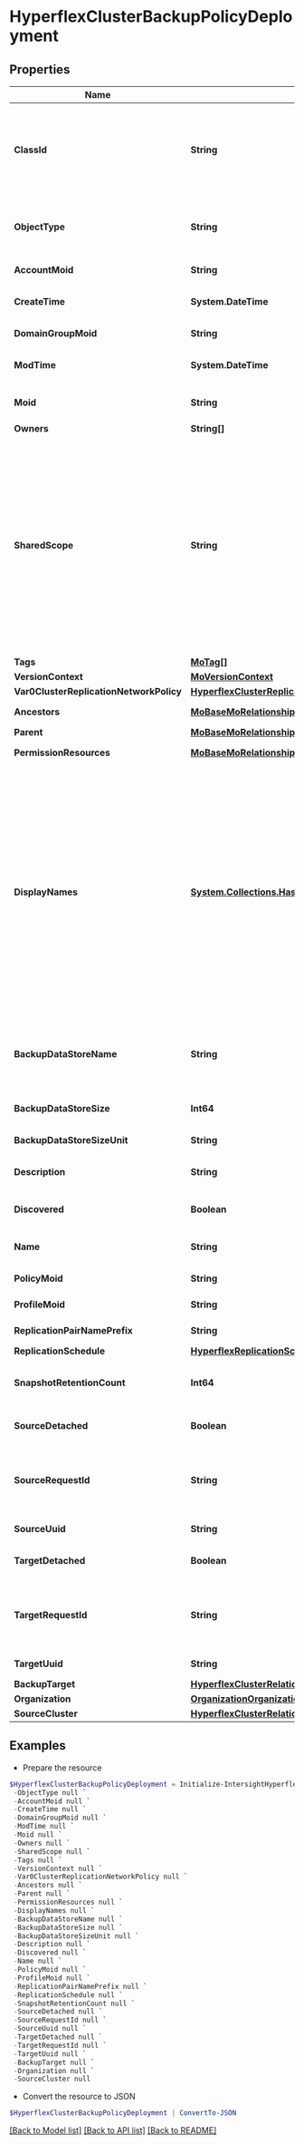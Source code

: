 # HyperflexClusterBackupPolicyDeployment
## Properties

Name | Type | Description | Notes
------------ | ------------- | ------------- | -------------
**ClassId** | **String** | The fully-qualified name of the instantiated, concrete type. This property is used as a discriminator to identify the type of the payload when marshaling and unmarshaling data. | [default to "hyperflex.ClusterBackupPolicyDeployment"]
**ObjectType** | **String** | The fully-qualified name of the instantiated, concrete type. The value should be the same as the &#39;ClassId&#39; property. | [default to "hyperflex.ClusterBackupPolicyDeployment"]
**AccountMoid** | **String** | The Account ID for this managed object. | [optional] [readonly] 
**CreateTime** | **System.DateTime** | The time when this managed object was created. | [optional] [readonly] 
**DomainGroupMoid** | **String** | The DomainGroup ID for this managed object. | [optional] [readonly] 
**ModTime** | **System.DateTime** | The time when this managed object was last modified. | [optional] [readonly] 
**Moid** | **String** | The unique identifier of this Managed Object instance. | [optional] 
**Owners** | **String[]** |  | [optional] 
**SharedScope** | **String** | Intersight provides pre-built workflows, tasks and policies to end users through global catalogs. Objects that are made available through global catalogs are said to have a &#39;shared&#39; ownership. Shared objects are either made globally available to all end users or restricted to end users based on their license entitlement. Users can use this property to differentiate the scope (global or a specific license tier) to which a shared MO belongs. | [optional] [readonly] 
**Tags** | [**MoTag[]**](MoTag.md) |  | [optional] 
**VersionContext** | [**MoVersionContext**](MoVersionContext.md) |  | [optional] 
**Var0ClusterReplicationNetworkPolicy** | [**HyperflexClusterReplicationNetworkPolicyRelationship**](HyperflexClusterReplicationNetworkPolicyRelationship.md) |  | [optional] 
**Ancestors** | [**MoBaseMoRelationship[]**](MoBaseMoRelationship.md) | An array of relationships to moBaseMo resources. | [optional] [readonly] 
**Parent** | [**MoBaseMoRelationship**](MoBaseMoRelationship.md) |  | [optional] 
**PermissionResources** | [**MoBaseMoRelationship[]**](MoBaseMoRelationship.md) | An array of relationships to moBaseMo resources. | [optional] [readonly] 
**DisplayNames** | [**System.Collections.Hashtable**](Array.md) | A set of display names for the MO resource. These names are calculated based on other properties of the MO and potentially properties of Ancestor MOs. Displaynames are intended as a way to provide a normalized user appropriate name for an MO, especially for MOs which do not have a &#39;Name&#39; property, which is the case for much of the inventory discovered from managed targets. There are a limited number of keys, currently &#39;short&#39; and &#39;hierarchical&#39;. The value is an array and clients should use the first element of the array. | [optional] [readonly] 
**BackupDataStoreName** | **String** | Backup data store name used during the auto creation of the datastore. All VMs created in this data store will be automatically backed up. | [optional] [readonly] [default to "backup-source-ds"]
**BackupDataStoreSize** | **Int64** | Replication data store size in backupDataStoreSizeUnit. | [optional] [readonly] [default to 2]
**BackupDataStoreSizeUnit** | **String** | Replication data store size. | [optional] [readonly] [default to "TB"]
**Description** | **String** | Description from corresponding ClusterBackupPolicy. | [optional] [readonly] 
**Discovered** | **Boolean** | True if record created by discovery on HyperFlex cluster. | [optional] 
**Name** | **String** | Name from corresponding ClusterBackupPolicy. | [optional] [readonly] 
**PolicyMoid** | **String** | Deployed cluster policy moid. | [optional] [readonly] 
**ProfileMoid** | **String** | Deployed cluster profile moid. | [optional] [readonly] 
**ReplicationPairNamePrefix** | **String** | Replication cluster pairing name prefix. | [optional] [readonly] [default to "backup"]
**ReplicationSchedule** | [**HyperflexReplicationSchedule**](HyperflexReplicationSchedule.md) |  | [optional] 
**SnapshotRetentionCount** | **Int64** | Number of snapshots that will be retained as part of the Multi Point in Time support. | [optional] [readonly] [default to 4]
**SourceDetached** | **Boolean** | True if policy was detached from source Hyperflex Cluster. | [optional] 
**SourceRequestId** | **String** | Unique source cluster request ID allowing retry of the same logical request following a transient communication failure. | [optional] [readonly] 
**SourceUuid** | **String** | Uuid of the source Hyperflex Cluster. | [optional] [readonly] 
**TargetDetached** | **Boolean** | True if policy was detached from target Hyperflex Cluster. | [optional] 
**TargetRequestId** | **String** | Unique target cluster request ID allowing retry of the same logical request following a transient communication failure. | [optional] [readonly] 
**TargetUuid** | **String** | Uuid of the target Hyperflex Cluster. | [optional] [readonly] 
**BackupTarget** | [**HyperflexClusterRelationship**](HyperflexClusterRelationship.md) |  | [optional] 
**Organization** | [**OrganizationOrganizationRelationship**](OrganizationOrganizationRelationship.md) |  | [optional] 
**SourceCluster** | [**HyperflexClusterRelationship**](HyperflexClusterRelationship.md) |  | [optional] 

## Examples

- Prepare the resource
```powershell
$HyperflexClusterBackupPolicyDeployment = Initialize-IntersightHyperflexClusterBackupPolicyDeployment  -ClassId null `
 -ObjectType null `
 -AccountMoid null `
 -CreateTime null `
 -DomainGroupMoid null `
 -ModTime null `
 -Moid null `
 -Owners null `
 -SharedScope null `
 -Tags null `
 -VersionContext null `
 -Var0ClusterReplicationNetworkPolicy null `
 -Ancestors null `
 -Parent null `
 -PermissionResources null `
 -DisplayNames null `
 -BackupDataStoreName null `
 -BackupDataStoreSize null `
 -BackupDataStoreSizeUnit null `
 -Description null `
 -Discovered null `
 -Name null `
 -PolicyMoid null `
 -ProfileMoid null `
 -ReplicationPairNamePrefix null `
 -ReplicationSchedule null `
 -SnapshotRetentionCount null `
 -SourceDetached null `
 -SourceRequestId null `
 -SourceUuid null `
 -TargetDetached null `
 -TargetRequestId null `
 -TargetUuid null `
 -BackupTarget null `
 -Organization null `
 -SourceCluster null
```

- Convert the resource to JSON
```powershell
$HyperflexClusterBackupPolicyDeployment | ConvertTo-JSON
```

[[Back to Model list]](../README.md#documentation-for-models) [[Back to API list]](../README.md#documentation-for-api-endpoints) [[Back to README]](../README.md)

